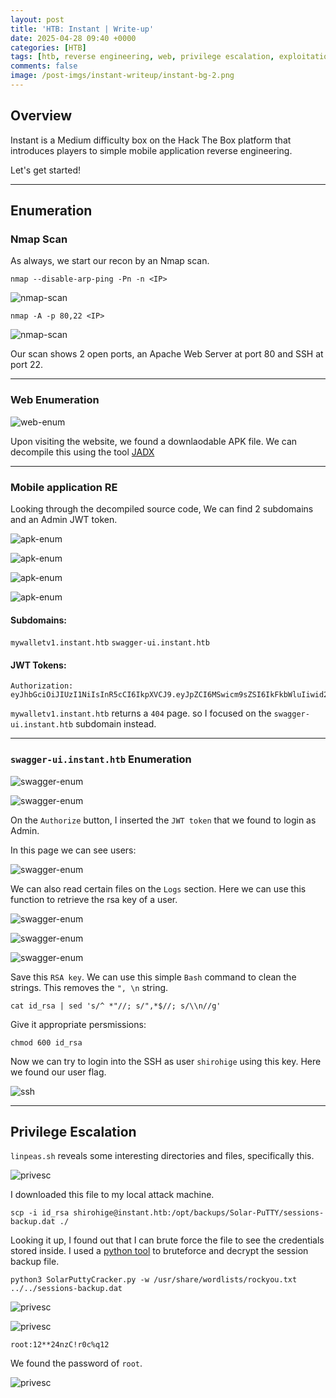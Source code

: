 ```yaml
---
layout: post
title: 'HTB: Instant | Write-up'
date: 2025-04-28 09:40 +0000
categories: [HTB]
tags: [htb, reverse engineering, web, privilege escalation, exploitation]
comments: false
image: /post-imgs/instant-writeup/instant-bg-2.png
---
```


## Overview

Instant is a Medium difficulty box on the Hack The Box platform that introduces players to simple mobile application reverse engineering. 

Let's get started!

___
## Enumeration

### Nmap Scan

As always, we start our recon by an Nmap scan.

```shell-session
nmap --disable-arp-ping -Pn -n <IP>
```
![nmap-scan](/post-imgs/instant-writeup/instant-1.png)

```shell-session
nmap -A -p 80,22 <IP>
```
![nmap-scan](/post-imgs/instant-writeup/instant-2.png)

Our scan shows 2 open ports, an Apache Web Server at port 80 and SSH at port 22.

___
### Web Enumeration

![web-enum](/post-imgs/instant-writeup/instant-3.png)

Upon visiting the website, we found a downlaodable APK file. We can decompile this using the tool [JADX](https://github.com/skylot/jadx)

___
### Mobile application RE

Looking through the decompiled source code, We can find 2 subdomains and an Admin JWT token.

![apk-enum](/post-imgs/instant-writeup/instant-4.png)

![apk-enum](/post-imgs/instant-writeup/instant-5.png)

![apk-enum](/post-imgs/instant-writeup/instant-6.png)

![apk-enum](/post-imgs/instant-writeup/instant-7.png)

#### Subdomains: 

`mywalletv1.instant.htb` `swagger-ui.instant.htb`

#### JWT Tokens: 
```shell-session
Authorization: eyJhbGciOiJIUzI1NiIsInR5cCI6IkpXVCJ9.eyJpZCI6MSwicm9sZSI6IkFkbWluIiwid2FsSWQiOiJmMGVjYTZlNS03ODNhLTQ3MWQtOWQ4Zi0wMTYyY2JjOTAwZGIiLCJleHAiOjMzMjU5MzAzNjU2fQ.v0qyyAqDSgyoNFHU7MgRQcDA0Bw99_8AEXKGtWZ6rYA
```

`mywalletv1.instant.htb` returns a `404` page. so I focused on the `swagger-ui.instant.htb` subdomain instead.

___
### `swagger-ui.instant.htb` Enumeration

![swagger-enum](/post-imgs/instant-writeup/instant-8.png)

![swagger-enum](/post-imgs/instant-writeup/instant-9.png)

On the `Authorize` button, I inserted the `JWT token` that we found to login as Admin.

In this page we can see users:

![swagger-enum](/post-imgs/instant-writeup/instant-10.png)

We can also read certain files on the `Logs` section. Here we can use this function to retrieve the rsa key of a user.

![swagger-enum](/post-imgs/instant-writeup/instant-11.png)

![swagger-enum](/post-imgs/instant-writeup/instant-12.png)

![swagger-enum](/post-imgs/instant-writeup/instant-13.png)

Save this `RSA key`. We can use this simple `Bash` command to clean the strings. This removes the `", \n` string.

```shell-session
cat id_rsa | sed 's/^ *"//; s/",*$//; s/\\n//g'
```
Give it appropriate persmissions:

```shell-session
chmod 600 id_rsa
```

Now we can try to login into the SSH as user `shirohige` using this key. Here we found our user flag.

![ssh](/post-imgs/instant-writeup/instant-14.png)

___
## Privilege Escalation

`linpeas.sh` reveals some interesting directories and files, specifically this.

![privesc](/post-imgs/instant-writeup/instant-15.png)

I downloaded this file to my local attack machine.

```shell-session
scp -i id_rsa shirohige@instant.htb:/opt/backups/Solar-PuTTY/sessions-backup.dat ./ 
```

Looking it up, I found out that I can brute force the file to see the credentials stored inside. I used a [python tool](https://github.com/ItsWatchMakerr/SolarPuttyCracker) to bruteforce and decrypt the session backup file.

```shell-session
python3 SolarPuttyCracker.py -w /usr/share/wordlists/rockyou.txt ../../sessions-backup.dat 
```
![privesc](/post-imgs/instant-writeup/instant-16.png)

![privesc](/post-imgs/instant-writeup/instant-17.png)

`root:12**24nzC!r0c%q12`

We found the password of `root`. 

![privesc](/post-imgs/instant-writeup/instant-18.png)








